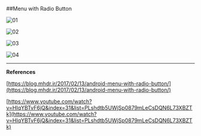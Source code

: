 ##Menu with Radio Button

![01](https://raw.githubusercontent.com/mhdr/AndroidSamples/master/027/images/01.png  "01")

![02](https://raw.githubusercontent.com/mhdr/AndroidSamples/master/027/images/02.png  "02")

![03](https://raw.githubusercontent.com/mhdr/AndroidSamples/master/027/images/03.png  "03")

![04](https://raw.githubusercontent.com/mhdr/AndroidSamples/master/027/images/04.png  "04")

***

**References**

[https://blog.mhdr.ir/2017/02/13/android-menu-with-radio-button/](https://blog.mhdr.ir/2017/02/13/android-menu-with-radio-button/) 

[https://www.youtube.com/watch?v=HIqYBTvF6jQ&index=31&list=PLshdtb5UWjSp0879mLeCsDQN6L73XBZTk](https://www.youtube.com/watch?v=HIqYBTvF6jQ&index=31&list=PLshdtb5UWjSp0879mLeCsDQN6L73XBZTk) 